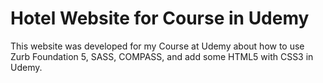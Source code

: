 Hotel Website for Course in Udemy
==============

This website was developed for my Course at Udemy about how to use Zurb Foundation 5, SASS, COMPASS, and add some HTML5 with CSS3 in Udemy.